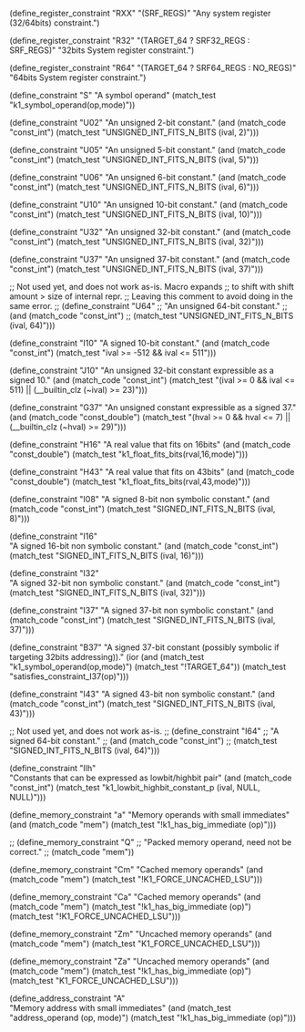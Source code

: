 
(define_register_constraint "RXX" "(SRF_REGS)"
     "Any system register (32/64bits) constraint.")

(define_register_constraint "R32" "(TARGET_64 ? SRF32_REGS : SRF_REGS)"
     "32bits System register constraint.")

(define_register_constraint "R64" "(TARGET_64 ? SRF64_REGS : NO_REGS)"
     "64bits System register constraint.")

(define_constraint "S"
  "A symbol operand"
  (match_test "k1_symbol_operand(op,mode)"))

(define_constraint "U02"
  "An unsigned 2-bit constant."
  (and (match_code "const_int")
       (match_test "UNSIGNED_INT_FITS_N_BITS (ival, 2)")))

(define_constraint "U05"
  "An unsigned 5-bit constant."
  (and (match_code "const_int")
       (match_test "UNSIGNED_INT_FITS_N_BITS (ival, 5)")))

(define_constraint "U06"
  "An unsigned 6-bit constant."
  (and (match_code "const_int")
       (match_test "UNSIGNED_INT_FITS_N_BITS (ival, 6)")))

(define_constraint "U10"
  "An unsigned 10-bit constant."
  (and (match_code "const_int")
       (match_test "UNSIGNED_INT_FITS_N_BITS (ival, 10)")))

(define_constraint "U32"
  "An unsigned 32-bit constant."
  (and (match_code "const_int")
       (match_test "UNSIGNED_INT_FITS_N_BITS (ival, 32)")))

(define_constraint "U37"
  "An unsigned 37-bit constant."
  (and (match_code "const_int")
       (match_test "UNSIGNED_INT_FITS_N_BITS (ival, 37)")))

;; Not used yet, and does not work as-is. Macro expands
;; to shift with shift amount > size of internal repr.
;; Leaving this comment to avoid doing in the same error.
;; (define_constraint "U64"
;;   "An unsigned 64-bit constant."
;;   (and (match_code "const_int")
;;        (match_test "UNSIGNED_INT_FITS_N_BITS (ival, 64)")))

(define_constraint "I10"
  "A signed 10-bit constant."
  (and (match_code "const_int")
       (match_test "ival >= -512 && ival <= 511")))

(define_constraint "J10"
  "An unsigned 32-bit constant expressible as a signed 10."
  (and (match_code "const_int")
       (match_test "(ival >= 0 && ival <= 511) || (__builtin_clz (~ival) >= 23)")))

(define_constraint "G37"
  "An unsigned constant expressible as a signed 37."
  (and (match_code "const_double")
       (match_test "(hval >= 0 && hval <= 7) || (__builtin_clz (~hval) >= 29)")))


(define_constraint "H16"
  "A real value that fits on 16bits"
  (and (match_code "const_double")
       (match_test "k1_float_fits_bits(rval,16,mode)")))

(define_constraint "H43"
  "A real value that fits on 43bits"
  (and (match_code "const_double")
       (match_test "k1_float_fits_bits(rval,43,mode)")))

(define_constraint "I08"
  "A signed 8-bit non symbolic constant."
  (and (match_code "const_int")
       (match_test "SIGNED_INT_FITS_N_BITS (ival, 8)")))

(define_constraint "I16"  
  "A signed 16-bit non symbolic constant."
  (and (match_code "const_int")
       (match_test "SIGNED_INT_FITS_N_BITS (ival, 16)")))

(define_constraint "I32"  
  "A signed 32-bit non symbolic constant."
  (and (match_code "const_int")
       (match_test "SIGNED_INT_FITS_N_BITS (ival, 32)")))

(define_constraint "I37"
  "A signed 37-bit non symbolic constant."
   (and (match_code "const_int")
       (match_test "SIGNED_INT_FITS_N_BITS (ival, 37)")))

(define_constraint "B37"
  "A signed 37-bit constant (possibly symbolic if targeting 32bits addressing))."
   (ior (and (match_test "k1_symbol_operand(op,mode)")
             (match_test "!TARGET_64"))
        (match_test "satisfies_constraint_I37(op)")))

(define_constraint "I43"
  "A signed 43-bit non symbolic constant."
  (and (match_code "const_int")
       (match_test "SIGNED_INT_FITS_N_BITS (ival, 43)")))

;; Not used yet, and does not work as-is.
;; (define_constraint "I64"
;;   "A signed 64-bit constant."
;;   (and (match_code "const_int")
;;        (match_test "SIGNED_INT_FITS_N_BITS (ival, 64)")))

(define_constraint "Ilh"  
  "Constants that can be expressed as lowbit/highbit pair"
  (and (match_code "const_int")
       (match_test "k1_lowbit_highbit_constant_p (ival, NULL, NULL)")))

(define_memory_constraint "a"
  "Memory operands with small immediates"
  (and (match_code "mem")
       (match_test "!k1_has_big_immediate (op)")))

;; (define_memory_constraint "Q"
;;   "Packed memory operand, need not be correct."
;;   (match_code "mem"))

(define_memory_constraint "Cm"
  "Cached memory operands"
  (and (match_code "mem")
       (match_test "!K1_FORCE_UNCACHED_LSU")))

(define_memory_constraint "Ca"
  "Cached memory operands"
  (and (match_code "mem")
       (match_test "!k1_has_big_immediate (op)")
       (match_test "!K1_FORCE_UNCACHED_LSU")))

(define_memory_constraint "Zm"
  "Uncached memory operands"
  (and (match_code "mem")
       (match_test "K1_FORCE_UNCACHED_LSU")))

(define_memory_constraint "Za"
  "Uncached memory operands"
  (and (match_code "mem")
       (match_test "!k1_has_big_immediate (op)")
       (match_test "K1_FORCE_UNCACHED_LSU")))


(define_address_constraint "A"  
  "Memory address with small immediates"
  (and (match_test "address_operand (op, mode)")
       (match_test "!k1_has_big_immediate (op)")))
